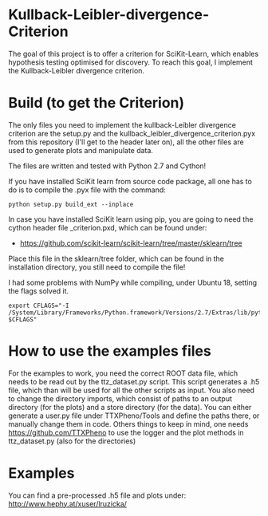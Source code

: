 # Kullback-Leibler-divergence-Criterion

The goal of this project is to offer a criterion for SciKit-Learn, which enables hypothesis testing optimised for discovery.
To reach this goal, I implement the Kullback-Leibler divergence criterion.

# Build (to get the Criterion)
The only files you need to implement the kullback-Leibler divergence criterion are the setup.py and the kullback_leibler_divergence_criterion.pyx from this repository (I'll get to the header later on), all the other files are used to generate plots and manipulate data.

The files are written and tested with Python 2.7 and Cython!

If you have installed SciKit learn from source code package, all one has to do is to compile the .pyx file with the command:

```
python setup.py build_ext --inplace
```

In case you have installed SciKit learn using pip, you are going to need the cython header file _criterion.pxd, which can be found under:

- https://github.com/scikit-learn/scikit-learn/tree/master/sklearn/tree

Place this file in the sklearn/tree folder, which can be found in the installation directory, you still need to compile the file!

I had some problems with NumPy while compiling, under Ubuntu 18, setting the flags solved it.

```
export CFLAGS="-I /System/Library/Frameworks/Python.framework/Versions/2.7/Extras/lib/python/numpy/core/include/ $CFLAGS"
```
# How to use the examples files
For the examples to work, you need the correct ROOT data file, which needs to be read out by the ttz_dataset.py script. This script generates a .h5 file, which than will be used for all the other scripts as input. 
You also need to change the directory imports, which consist of paths to an output directory (for the plots) and a store directory (for the data). You can either generate a user.py file under TTXPheno/Tools and define the paths there, or manually change them in code.
Others things to keep in mind, one needs https://github.com/TTXPheno to use the logger and the plot methods in ttz_dataset.py (also for the directories)

# Examples
You can find a pre-processed .h5 file and plots under:
http://www.hephy.at/xuser/lruzicka/
